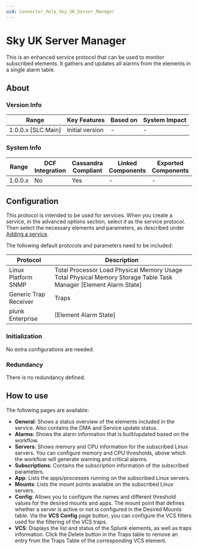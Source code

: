 ```yaml
---
uid: Connector_help_Sky_UK_Server_Manager
---
```


# Sky UK Server Manager

This is an enhanced service protocol that can be used to monitor subscribed elements. It gathers and updates all alarms from the elements in a single alarm table.

## About

### Version Info

| Range                | Key Features     | Based on     | System Impact     |
|----------------------|------------------|--------------|-------------------|
| 1.0.0.x \[SLC Main\] | Initial version  | \-           | \-                |

### System Info

| Range     | DCF Integration     | Cassandra Compliant     | Linked Components     | Exported Components     |
|-----------|---------------------|-------------------------|-----------------------|-------------------------|
| 1.0.0.x   | No                  | Yes                     | \-                    | \-                      |

## Configuration

This protocol is intended to be used for services. When you create a service, in the advanced options section, select it as the service protocol. Then select the necessary elements and parameters, as described under [Adding a service](https://aka.dataminer.services/adding-a-service).

The following default protocols and parameters need to be included:

| **Protocol**          | **Description**                                                                                                     |
|-----------------------|---------------------------------------------------------------------------------------------------------------------|
| Linux Platform SNMP   | Total Processor Load Physical Memory Usage Total Physical Memory Storage Table Task Manager \[Element Alarm State\] |
| Generic Trap Receiver | Traps                                                                                                               |
| plunk Enterprise      | \[Element Alarm State\]                                                                                             |

### Initialization

No extra configurations are needed.

### Redundancy

There is no redundancy defined.

## How to use

The following pages are available:

- **General**: Shows a status overview of the elements included in the service. Also contains the DMA and Service update status.
- **Alarms**: Shows the alarm information that is built/updated based on the workflow.
- **Servers**: Shows memory and CPU information for the subscribed Linux servers. You can configure memory and CPU thresholds, above which the workflow will generate warning and critical alarms.
- **Subscriptions**: Contains the subscription information of the subscribed parameters.
- **App**: Lists the apps/processes running on the subscribed Linux servers.
- **Mounts**: Lists the mount points available on the subscribed Linux servers.
- **Config**: Allows you to configure the names and different threshold values for the desired mounts and apps. The mount point that defines whether a server is active or not is configured in the Desired Mounts table. Via the **VCS Config** page button, you can configure the VCS filters used for the filtering of the VCS traps.
- **VCS**: Displays the list and status of the Splunk elements, as well as traps information. Click the Delete button in the Traps table to remove an entry from the Traps Table of the corresponding VCS element.
